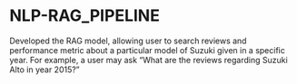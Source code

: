 # NLP-RAG_PIPELINE
Developed the RAG model, allowing user to search reviews and performance metric about a particular model of Suzuki given in a specific year. For example, a user may ask “What are the reviews regarding Suzuki Alto in year 2015?”
